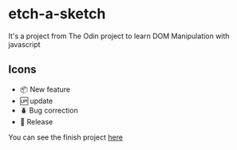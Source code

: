 # etch-a-sketch
It's a project from  The Odin project to learn DOM Manipulation with javascript

## Icons
- :package: New feature
- :up: update
- :beetle: Bug correction
- :checkered_flag: Release

You can see the finish project [here](https://fariasmi.github.io/etch-a-sketch/)
